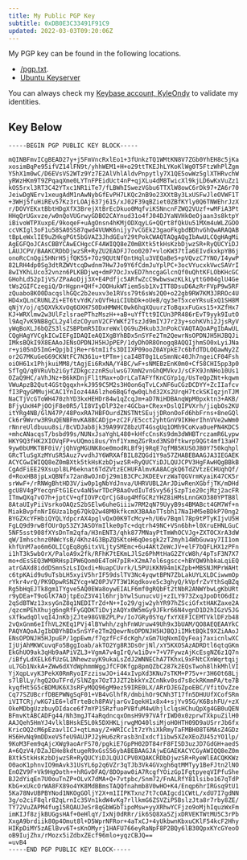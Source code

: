 ```yaml
---
title: My Public PGP Key
subtitle: 0xDB0E3C33491F91C9
updated: 2022-03-03T09:20:06Z
---
```


My PGP key can be found in the following locations.

* [/pgp.txt](/pgp.txt).
* [Ubuntu Keyserver](https://keyserver.ubuntu.com/pks/lookup?op=get&search=0xDB0E3C33491F91C9)

You can always check my [Keybase account, KyleOndy](https://keybase.io/kyleondy) to validate my identities.

## Key Below

    -----BEGIN PGP PUBLIC KEY BLOCK-----

    mQINBFmvICgBEAD27y+j5FmVncRxlEo1+3fUnkzTQ1WMtKN8V7ZGb0YhEH8c5jKa
    xosimBqPe95ifVZ14lFN9t/yhhWEM1+H+o29ttTKEJhLYKoKlWg0T5FtzWhPlZgm
    Y5hX1m0wC/D6EVsVS2WTz9Yz7E2AlVhlAldvPnpytly7X1QE5owWz5glXTHRvchW
    yRWzHKm9T9ZPqaqXme0LYTnFPEidUct4nP+qjXLu4dM8TwicXl9kjLD6wKxVuZz1
    kOS5rxl3RT3C42YTxc1NR1iTe7/fLBWhISwezVGbu6TTXlW8owC6rDk97+ZA6r70
    JeiwDgNErv1xeugAdM1nAwNybGfEvPH7LKQc2nB9o23XXtBy3LxUSFwJleOVWF1T
    +3WHj5fuHiREv57Kz3rLOAj637j615/xJ02F39qBZiet0ZBfKYly0Q6TNWEhrJzX
    r/DOVYEKxtBbtHDgXfX3BrejXtBrEcDkuo0MqfviKSNncnFZWQ2VUzf+wMFiA3Pt
    HHqQrUGxvze/w0nQoVUGrwyGDBO2CAYnud31o4fJ04DJYaNVHkOeOjaan3s8ktpY
    iBivoWTPXuxpE/9koqeF+uAgOnsn4hKMjODXqyLG+QQrt8fQkUu51MXm4uWLZGOO
    ccVKIgl3oF1u58SA0SS87qwd4VUWK6nijy7vCGEk23gaoFkgbdBDhvGhQwARAQAB
    tBpLeWxlIE9uZHkgPGt5bGVAZ3JhdGEuY29tPokCWAQTAQgAQgIbAwULCQgHAgMi
    AgEGFQoJCAsCBBYCAwECHgcCF4AWIQQ8eZ0mBXtk5tkHsKzbDjwzSR+RyQUCYiDJ
    LAUJCPV/BAAKCRDbDjwzSR+RyZU2EADFJ7oo0207+vloKW37tIa6EIvdkxkpYB6j
    onoRcCnQgi5HNrH5jfQK55+7Oz9QUtNfQntHqlu3VEQaBeS+pVQvzC7YNO/I4ywP
    82LRH4dp0Sg3dtRZWVtcqDwdnm7Hw7Jo9Y6fCdmJuYplPC+3ocVYucxkVwcSAVrI
    8wIYKhLUco32vnzn6PLKBDjwq+dmP7OcJxvED7hncgaGlcnQf0uQhtKFLObKHcGC
    GHohLd52pIjVS/ZPaAoDjj3X+E4Pdfjc5ARfwZcC9wbwswzKLkLyttG004glU4Ge
    tWs2GIFCzegiQ/DrHgpn+QHf+JOOHukWTiem5sb1XvITT8DsuD6AzRrFVpP9w5RF
    zQuabo8KO0DacqslhGQc2b2euxv3e1RVss79t6sWs2Q0+o22gb9RW7KM3JRROc4U
    HD4xQLnCRUNLZi+ET6tvYdK/xQVfHuiCIUbDk+oUeB/qy3eT5xceYRsuExQ1SH8M
    qNjY/oj/q5QXVkXvOq6OXH7S0DxHMWHC0wk6hqXQuurzToBqxxFuGxs15+XZfHx7
    KJ+WRXlmw2w3UlFzlsraePThzMszH++aB+uYfTtt9ICUn3PR486rEvT9yyk9IutO
    l9Aq7vK9NB8gCL2y4ldzCOyunV2CFYWKf2TszJd9mIYJ7r23y+sohKVhi2JjsRyV
    yWqBoXLJ6bQZS3lsZSBPbmR5IDxreWxlQG9uZHkub3JnPokCVAQTAQoAPgIbAwUL
    CQgHAgYVCgkICwIEFgIDAQIeAQIXgBYhBDx5nSYFe2Tm2QewrNsOPDNJH5HJBQJi
    IMksBQkI9X8EAAoJENsOPDNJH5HJpPEP/1dyDhOR8Onogq8AQQIjhmSO0xLyiJNa
    r+yi05nD5ImG+QpjbIjRe+r6tmIifs3DIIXP09ooZ0AYpkE7c6bfdTDLOQawNy2Z
    or2G7MKuGeG69CKNtFC7N361u+tPTm+jcaI4BT0g1LoSmnNc40Jh7ngeiCF04Fsh
    oiOH61x1PhjkuiMM8/tAgjEi6RxNA/Y4BC/wF+sNMEBzEnK0m0+Cf58CHI5pp3p0
    SfTgQ/q0VRuVb2iGyfZDkgczznRSulwsG7XmN2vnGhQMVkvJ/sCFX9JnNHo10Us1
    OZaQ9HC/aVhJNz+B6kKDnjFl1tMax+oDrLCaTAFYfKnCGYp1g/UsTeQpZNt+kqwm
    VWuApzB2Qut4GStQgqxh+kJ959C5M2s3HOon6qTvLCxNF6uCGzDCDYY+ZcIIafcv
    fI3PqyGMMujHCAC1YnIoz44A6lzhe6BqGfqw0qLhd32Xs2UrqH7tckSKIqzjnTJM
    NaCTjVcGToWH470zhYD3kxHEHDr84w1qZcqJm+aD7NiHDBAnqWpM0pxktn3+AKB/
    BFjyUxH4PjOOjF8e0R5/lI8VIyDlP32er4GCba+CRex+DslQIPVXrh/jiqbOs2KU
    itYRg4NB/GlN47P/48PoxRA7HBFOurdZNSTNtSEujjDRonOoFd6hbFrns+8neGQl
    Ck6r9Wvrw3R9uQENBFmvKA8BCADjp+zC2F/E5cct2yhtGnV9IKHerIhnVVe2wWm0
    rNnreUldbuuu8si/BcVDJab8jk39A99VZ8bzUT4GsgUq1OMh9CoKva0uePN4KDCS
    +mhcANacqsT/bsbd99s/NUNxJsaYghL480+kHfcCnsKs9dm3dWHBTrczamR6Lypw
    HKY9Q3fHK2XIOVqFP+vUQmoi8us/Ynf1YxmqZGrRxd3NS0ftkwrp9QGt4mf13aH7
    9yw0bUMKTBF0iV/jQhVgMGUNK8oe0modRLBf9j9RqE7qfMB5KUS0JB0Y750kqhpl
    GRcTluSgXzMYuSR5Auz7vvdhJY6WRXAfBIL8ZQGd1Y9a57ZHABEBAAGJA3IEGAEK
    ACYCGwIWIQQ8eZ0mBXtk5tkHsKzbDjwzSR+RyQUCYiDJLQUJCPV3HgFAwHQgBBkB
    CgAdFiEE29Xsupl8LP6eknat6TdZVtzECHUFAlmvKA8ACgkQ6TdZVtzECHUqhQf/
    d+RoxHB8jpLxQBNfx72an8wOJnDj29m1B3CPcJKDEEvrzWaTQGVrmKyaiK47CK5r
    srWwF+/rRNWgBhtHD3V/iw0p1gNbYdJnva/UHRVUBL2ArJDiwRenXGbfjTK/mDHd
    gcU8V4gPYecqnFtG1Ecv4aN5wrTDcPBAaOvdIuTdSvy56jSzpTie20cjMzj2acFR
    ITmwQXq7vO7h+jptCV+qfIOVPcQrCjG8ug4MfGCRzYHZ8iHMsLnnGKO380YPTB8l
    8AtaUIyPiiVsrkoOAQzS2bSElw6uheGiiiw7RM2qN79UyyB9s4BMABct4GM7Wf+n
    MiakBvpfnNrI6Uza1bg67QkQ2w48M0kfkcmX3BAAoTTsbh17NaIHM5eBDkP70ng2
    BYGZXcYFHbiQYQLYdpcrAX4pglvQxO0K9TcMcy+h/U6v7Bqml78p9tPTyKIjvU5H
    FgLQ9d9rwBfOUrOp53ZYJASOYmIlke0pTc+dqtrh49NC+VSn6bh+l0XruEHNLGuC
    5NF5sst908fXYsDnTm2qfa/H3nENT3/qhk877MNayPtTmWhOCVJg+ZXTOCXrA3dW
    qW/Imhschnz0NWcYsB/4Khz4G3BpZQSKtoH6qOesgk2zT2myh14WbGuway7II1om
    khfUnM7ao6m6OLICgEq8g6itxVLjtySMEmc+6u4AKtZeWcJV+elF7bQFLHX1zPFn
    i1hT3k5wbOrX/PaloA9x2fk/RFhK7tEKmLJlSz6PhMtHaG2ZYcW8h/4pTsF3N7X7
    mo+dEsSEQ3WM0RHspIPW6Qom0E4ToH7pIR+X2mA7ol6sgscc+hBYQW9hbkaLqiEQ
    atrGAXd8iddDSmnSzLsIQxdi+NuapCUvrk/L5PUiKKN94m1KZpb+MBSNJMPrWAHt
    c6tpKAid9u9uTsbLH5xyiV5hrIF59dslTV3Nc4yqwtBPN7ZbLakUYLXLDCiwwmOp
    rYkr4vrQ/PK9DpwRSNZYcg+W20PJV7T3W1Kqdkove5c3ghyQ/kVpfrZvYthSqBZq
    Rg5bHqEJTk8gm1TYgve5AQ0EWa8oywEIALF6mf0gRQbFt2tNbR2ANWYbwLgKbURt
    r9yDEa+T9oGlK7AOjtpEoZ3V41l6hrjbYwlSunucvUj+zILY973ZxqJpoDtO6dIz
    2qSdBTWz13xsyGnZ8q1NEDITrZd+N++Io29/gjw2yhYR97hZSciGfxtHAKZaxe2A
    /qzcmPEhXhujg6ngRfFyGQDKTiDvjzAQYx0W5mGy9JFkr66N4vgnD1D2hIGzV5JG
    sXfkwdqOlvqI4JnKbjZJte98GVBZPLPv/Io7GRy0SYq/fxYXEFICEMTVklDFzb48
    2vQxGnm6eIfhVL2KEq1PVj4lBYwhh/zghFnWUruw49Uh9x3bUAM/QO8AEQEAAYkC
    PAQYAQoAJgIbDBYhBDx5nSYFe2Tm2QewrNsOPDNJH5HJBQJiIMktBQkI9XZiAAoJ
    ENsOPDNJH5HJpuEP/1gpEwm/f7qzfFcFdcKgh/xGm7UqNxmIQyFeaj7axicnlwXC
    IjUjAhMKWCuvqFo5BggIoab/akTO2Yg8R3Ds0rjNl/xY5KXOSAzADRDtl6qtqGKm
    EkGhUO9ak3qHb9aAPiVZL3+VgmA7v4gIrQ/w1iDv+7+V7FywzAjKcEsgNZ6z1Q7n
    /iBfyLdXELk6fUzGL1NhewzuyK9ukaLsZdJ2WNNEChA7TKhxL9xFNtCXnWqrtqij
    uL7Gb1NxkA+ZWw6dXYdWphmmWggJfCFOKfgp8pmQZbC287k2EQsTwoh8lhkMhlVI
    YjXqpLvyK3PekX0RmRyoIFzziswJO+i44xIvpXd3KNu7sTKM+P75v+r3H6Ot68Lj
    s7lBlLy/hgQ2OuTFrd/SlNZgx7OzTJJZT2bkkYxZCnNkv0sd7s8ckRKmmPA/te7B
    kyqfHt5G5cBDMUK6X3sRFyMQQ96gM9ez59IRE0LX/ARrDJEGZpoEBC/VfitOvZze
    Cq77SZUBcrfDBEPWNgSqF01+VB4vGlhfR/dmbihOr9CNh3T17fn5DHUUfXCofSRm
    iVITCRj/wKG7iE6+ldTrteBch8PAVjarGvIqekH1x8x4+sjYv95G/K6BshFU/+zX
    OkeMDbgUzzbuyDIdace6f7mYP1SRzfuoPVBfuM4wUhjlclqsHChuQpXg4GB0uQEN
    BFmvKtABCADFg44/Nh3mgJT4aRqdncqxOmsH9V97VAfrIWD0x0zprwTXkpuZilH0
    AAJQeh5HmYJ4vlklBHskE5L0k5DXHKLjrwgMO40lsiMjoHOHTH09D9aUSrrJb6fx
    KricOQ2cM6pEzavlICJ+qtLmay/Z+WRICc1t7zYhiXkRmyTaFMBH08T6MAsZ4GDz
    HS6HvNq9mDDxeVSfeU9AUJPJ2yHu6zRrasb3nIxdcf1ibw5XZeXEoZU45zYO1lp/
    9KoM3Fem9qAjcXWg9aoArFS70/pgkiE7GpPH02DT84rF8FISD3uzJD7GdGH+aedS
    A+6QzV4/DZaJEHe8kdtugeR9xGsS56ybABEBAAGJAjwEGAEKACYCGyAWIQQ8eZ0m
    BXtk5tkHsKzbDjwzSR+RyQUCYiDJLQUJCPV0XQAKCRDbDjwzSR+RyeWlEACQKKWz
    O0aoK1phnvIO9mAvk31UsYL6p2q6VZr3qTJb3Vk4GVxgh6qtMMTyy1BeFJtn2lNO
    EnOZV9F+Vk9HgOoth++hRGvDFAQ/8DOpaw0iA7RcgfYOizGpIFgtpyeqVIPfuShe
    BJ2dYiqEn7U0ouTnZP+OLvX7dMA+Q+7vtpbc/Snm72/FnALRfY81lsibo167qTdP
    KbG+xUkcOrWA8FX89o4YK8MdBBmsTAQQfnahmb8V0wHO+K4/Enqp6hrIRGsq9tU1
    5Ka78NvUBPBYNod1NKOgGOljY2X+m1IIPKTxnz7t7cOAIgcd1CWtL/xdU7I7gdNN
    3g/o2ciF8qlr82qLrnIc35Vn1kdW4vKg7rllkmG6ZSVZiP5BslzJta8r7rby8ZE/
    TY72VuZAPM4fug15RQAUJeSr8qGbWGbTipoMsw+yyXRhwYCFjzo9oMjhIquzWxFm
    imKIJf8zjkBUGgsHAf+0eHlqY/IxNj0dRRr/ik6SQ8Xa5ZjxDRVEKTWtMU5C3rPb
    XxgA9brdiik80p4Omut8l+D5WprNFRor+4aTxCJ+4yUkbwnKbxuCKlF54kcF2Hhy
    HIKpDiMY5zAElBvv6T+sKnOMyrj1HAFU766eyRaNpF8P2BQy6lB30QpxKYcGYeoO
    oB9IujZhx/rMozx5iZdbxZEcf96mlo+yqzCBJQ==
    =uvB4
    -----END PGP PUBLIC KEY BLOCK-----
